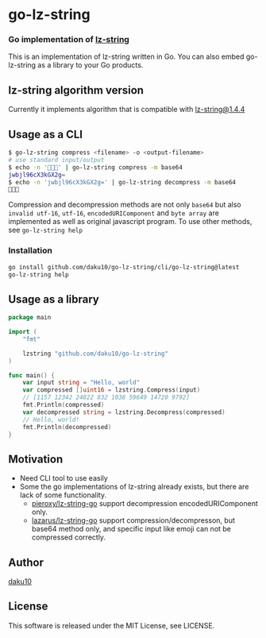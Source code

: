 # go-lz-string

### Go implementation of [lz-string](https://github.com/pieroxy/lz-string)
This is an implementation of lz-string written in Go. You can also embed go-lz-string as a library to your Go products.

## lz-string algorithm version
Currently it implements algorithm that is compatible with [lz-string@1.4.4](https://github.com/pieroxy/lz-string/releases/tag/1.4.4)

## Usage as a CLI
```sh
$ go-lz-string compress <filename> -o <output-filename>
# use standard input/output
$ echo -n '🍎🍇🍌' | go-lz-string compress -m base64
jwbjl96cX3kGX2g=
$ echo -n 'jwbjl96cX3kGX2g=' | go-lz-string decompress -m base64
🍎🍇🍌
```
Compression and decompression methods are not only `base64` but also `invalid utf-16`, `utf-16`, `encodedURIComponent` and `byte array` are implemented as well as original javascript program. To use other methods, see `go-lz-string help`

### Installation

```sh
go install github.com/daku10/go-lz-string/cli/go-lz-string@latest
go-lz-string help
```

## Usage as a library

```go
package main

import (
	"fmt"

	lzstring "github.com/daku10/go-lz-string"
)

func main() {
	var input string = "Hello, world"
	var compressed []uint16 = lzstring.Compress(input)
	// [1157 12342 24822 832 1038 59649 14720 9792]
	fmt.Println(compressed)
	var decompressed string = lzstring.Decompress(compressed)
	// Hello, world!
	fmt.Println(decompressed)
}
```

## Motivation

- Need CLI tool to use easily
- Some the go implementations of lz-string already exists, but there are lack of some functionality.
  - [pieroxy/lz-string-go](https://github.com/pieroxy/lz-string-go) support decompression encodedURIComponent only.
  - [lazarus/lz-string-go](https://github.com/lazarus/lz-string-go) support compression/decompresson, but base64 method only, and specific input like emoji can not be compressed correctly.

## Author
[daku10](https://github.com/daku10)

## License
This software is released under the MIT License, see LICENSE.

